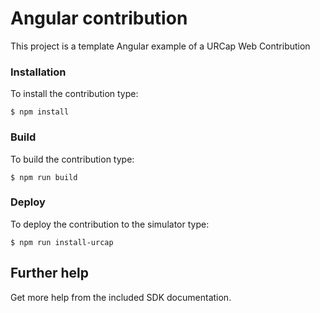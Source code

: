 # Angular contribution

This project is a template Angular example of a URCap Web Contribution

### Installation
To install the contribution type:

`$ npm install`

### Build
To build the contribution type:

`$ npm run build`

### Deploy
To deploy the contribution to the simulator type:

`$ npm run install-urcap`

## Further help

Get more help from the included SDK documentation.
